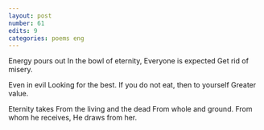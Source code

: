 ```yaml
---
layout: post
number: 61
edits: 9
categories: poems eng
---
```


Energy pours out 
In the bowl of eternity, 
Everyone is expected
Get rid of misery.

Even in evil
Looking for the best.
If you do not eat, then to yourself
Greater value.

Eternity takes
From the living and the dead
From whole and ground.
From whom he receives,
He draws from her.
